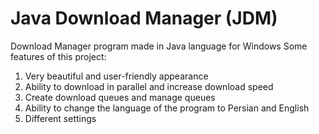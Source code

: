 # Java Download Manager (JDM)
Download Manager program made in Java language for Windows
Some features of this project:
1. Very beautiful and user-friendly appearance
2. Ability to download in parallel and increase download speed
3. Create download queues and manage queues
4. Ability to change the language of the program to Persian and English
5. Different settings
